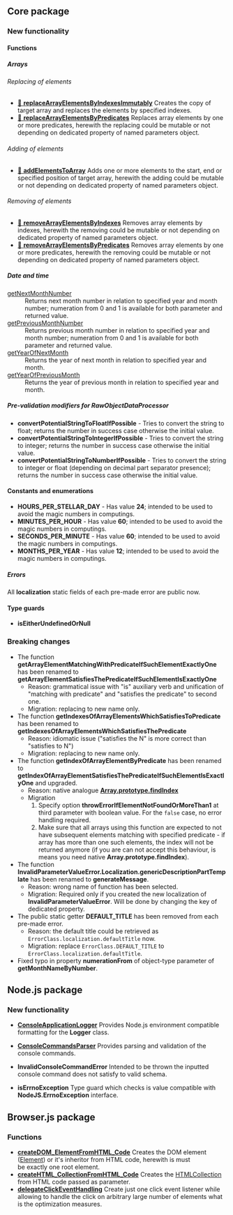 ## Core package
### New functionality
#### Functions
##### Arrays
###### Replacing of elements

* [📖 **replaceArrayElementsByIndexesImmutably**](https://github.com/TokugawaTakeshi/Yamato-Daiwa-ES-Extensions/tree/master/CoreLibrary/Package/Documentation/Arrays/replaceArrayElementsByIndexesImmutably/replaceArrayElementsByIndexesImmutably.md)
  Creates the copy of target array and replaces the elements by specified indexes.
* [📖 **replaceArrayElementsByPredicates**](https://github.com/TokugawaTakeshi/Yamato-Daiwa-ES-Extensions/tree/master/CoreLibrary/Package/Documentation/Arrays/replaceArrayElementsByPredicates/replaceArrayElementsByPredicates.md)
  Replaces array elements by one or more predicates, herewith the replacing could be mutable or not depending on dedicated property of named parameters object.

###### Adding of elements

* [📖 **addElementsToArray**](https://github.com/TokugawaTakeshi/Yamato-Daiwa-ES-Extensions/tree/master/CoreLibrary/Package/Documentation/Arrays/addElementsToArray/addElementsToArray.md)
  Adds one or more elements to the start, end or specified position of target array, herewith the adding could be mutable or not depending on dedicated property of named parameters object.


###### Removing of elements

* [📖 **removeArrayElementsByIndexes**](https://github.com/TokugawaTakeshi/Yamato-Daiwa-ES-Extensions/tree/master/CoreLibrary/Package/Documentation/Arrays/removeArrayElementsByIndexes/removeArrayElementsByIndexes.md)
  Removes array elements by indexes, herewith the removing could be mutable or not depending on dedicated property of named parameters object.
* [📖 **removeArrayElementsByPredicates**](https://github.com/TokugawaTakeshi/Yamato-Daiwa-ES-Extensions/tree/master/CoreLibrary/Package/Documentation/Arrays/removeArrayElementsByPredicates/removeArrayElementsByPredicates.md)
  Removes array elements by one or more predicates, herewith the removing could be mutable or not depending on dedicated property of named parameters object.


##### Date and time

<dl>
  <dt><a href="https://github.com/TokugawaTakeshi/Yamato-Daiwa-ES-Extensions/blob/master/CoreLibrary/Package/Documentation/DateTime/getNextMonthNumber.md">getNextMonthNumber</a></dt>
  <dd>Returns next month number in relation to specified year and month number; numeration from 0 and 1 is available for both parameter and returned value.</dd>
  
  <dt><a href="https://github.com/TokugawaTakeshi/Yamato-Daiwa-ES-Extensions/blob/master/CoreLibrary/Package/Documentation/DateTime/getPreviousMonthNumber.md">getPreviousMonthNumber</a></dt>
  <dd>Returns previous month number in relation to specified year and month number; numeration from 0 and 1 is available for both parameter and returned value.</dd>
  
  <dt><a href="https://github.com/TokugawaTakeshi/Yamato-Daiwa-ES-Extensions/blob/master/CoreLibrary/Package/Documentation/DateTime/getYearOfNextMonth.md">getYearOfNextMonth</a></dt>
  <dd>Returns the year of next month in relation to specified year and month.</dd>
  
  <dt><a href="https://github.com/TokugawaTakeshi/Yamato-Daiwa-ES-Extensions/blob/master/CoreLibrary/Package/Documentation/DateTime/getYearOfPreviousMonth.md">getYearOfPreviousMonth</a></dt>
  <dd>Returns the year of previous month in relation to specified year and month.</dd>
</dl>

##### Pre-validation modifiers for RawObjectDataProcessor

* **convertPotentialStringToFloatIfPossible** - Tries to convert the string to float; returns the number in success case otherwise the initial value.
* **convertPotentialStringToIntegerIfPossible** - Tries to convert the string to integer; returns the number in success case otherwise the initial value.
* **convertPotentialStringToNumberIfPossible** - Tries to convert the string to integer or float (depending on decimal part separator presence); returns the number in success case otherwise the initial value.


#### Constants and enumerations

* **HOURS_PER_STELLAR_DAY** - Has value **24**; intended to be used to avoid the magic numbers in computings.
* **MINUTES_PER_HOUR** - Has value **60**; intended to be used to avoid the magic numbers in computings.
* **SECONDS_PER_MINUTE** - Has value **60**; intended to be used to avoid the magic numbers in computings.
* **MONTHS_PER_YEAR** - Has value **12**; intended to be used to avoid the magic numbers in computings.


##### Errors

All **localization** static fields of each pre-made error are public now.


#### Type guards

* **isEitherUndefinedOrNull**

### Breaking changes

* The function **getArrayElementMatchingWithPredicateIfSuchElementExactlyOne** has been renamed to 
  **getArrayElementSatisfiesThePredicateIfSuchElementIsExactlyOne**
  * Reason: grammatical issue with "is" auxiliary verb and unification of "matching with predicate" and "satisfies the predicate"
    to second one.
  * Migration: replacing to new name only.
* The function **getIndexesOfArrayElementsWhichSatisfiesToPredicate** has been renamed to
  **getIndexesOfArrayElementsWhichSatisfiesThePredicate**
  * Reason: idiomatic issue ("satisfies the N" is more correct than "satisfies to N")
  * Migration: replacing to new name only.
* The function **getIndexOfArrayElementByPredicate** has been renamed to **getIndexOfArrayElementSatisfiesThePredicateIfSuchElementIsExactlyOne**
  and upgraded.
  * Reason: native analogue [**Array.prototype.findIndex**](https://developer.mozilla.org/en-US/docs/Web/JavaScript/Reference/Global_Objects/Array/findIndex)
  * Migration
    1. Specify option **throwErrorIfElementNotFoundOrMoreThan1** at third parameter with boolean value.
       For the `false` case, no error handling required.
    2. Make sure that all arrays using this function are expected to not have subsequent elements matching with
       specified predicate - if array has more than one such elements, the index will not be returned anymore
       (if you are can not accept this behaviour, is means you need native **Array.prototype.findIndex**).
* The function **InvalidParameterValueError.Localization.genericDescriptionPartTemplate** has been renamed to
  **generateMessage**. 
  * Reason: wrong name of function has been selected.  
  * Migration: Required only if you created the new localization of **InvalidParameterValueError**. Will be done by
    changing the key of dedicated property.
* The public static getter **DEFAULT_TITLE** has been removed from each pre-made error.
  * Reason: the default title could be retrieved as `ErrorClass.localization.defaultTitle` now.
  * Migration: replace `ErrorClass.DEFAULT_TITLE` to `ErrorClass.localization.defaultTitle`.
* Fixed typo in property **numerationFrom** of object-type parameter of **getMonthNameByNumber**.


## Node.js package
### New functionality

* [**ConsoleApplicationLogger**](https://github.com/TokugawaTakeshi/Yamato-Daiwa-ES-Extensions/tree/master/Documentation/Logging/ConsoleApplicationLogger/ConsoleApplicationLogger.md)
  Provides Node.js environment compatible formatting for the **Logger** class.

* [**ConsoleCommandsParser**](https://github.com/TokugawaTakeshi/Yamato-Daiwa-ES-Extensions/tree/master/NodeJS/Package/Documentation/ConsoleCommandsParser/ConsoleCommandsParser.md)
  Provides parsing and validation of the console commands.

* **InvalidConsoleCommandError** Intended to be thrown the inputted console command does not satisfy to valid schema.
* **isErrnoException** Type guard which checks is value compatible with **NodeJS.ErrnoException** interface.


## Browser.js package

### Functions

* [**createDOM_ElementFromHTML_Code**]($$$/Documentation/DOM/createDOM_ElementFromHTML_Code.md) Creates the DOM element
  ([Element](https://developer.mozilla.org/en-US/docs/Web/API/Element)) or it's inheritor from HTML code, herewith is must  
  be exactly one root element.
* [**createHTML_CollectionFromHTML_Code**]($$$/Documentation/DOM/createHTML_CollectionFromHTML_Code.md) Creates the
  [HTMLCollection](https://developer.mozilla.org/en-US/docs/Web/API/HTMLCollection) from HTML code passed as parameter.
* [**delegateClickEventHandling**]($$$/Documentation/DOM/delegateClickEventHandling.md) Create just one click event listener
  while allowing to handle the click on arbitrary large number of elements what is the optimization measures.
